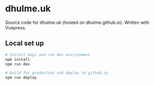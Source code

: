 # dhulme.uk

Source code for dhulme.uk (hosted on dhulme.github.io). Written with Vuepress.

## Local set up
```sh
# Install deps and run dev environment
npm install
npm run dev

# Build for production and deploy to github.io
npm run deploy
```
